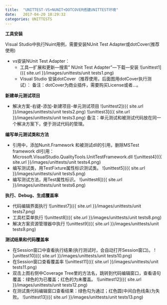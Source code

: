 ```yaml
---
title:  "UNITTEST-VS+NUNIT+DOTCOVER搭建UNITTEST环境"
date:   2017-04-20 18:29:32
categories: UNITTESTS
---
```


**工具安装**

Visual Studio中执行Nuint用例，需要安装NUnit Test Adapter或dotCover(推荐使用)

- vs安装NUnit Test Adapter：
	- 工具—扩展和更新—搜索” NUnit Test Adapter”—下载—安装
	![unittest1]({{ site.url }}/images/unittests/unit tests1.png)
	- Visual Studio 安装dotCover（推荐使用，后面图用dotCover执行测试）： 
备注：dotCover为商业插件，需要购买License或者…。

**新建单元测试项目**

- 解决方案-右键-添加-新建项目-单元测试项目
![unittest2]({{ site.url }}/images/unittests/unit tests2.png)
![unittest3]({{ site.url }}/images/unittests/unit tests3.png)
备注：单元测试和被测试代码放在同一个解决方案下，便于测试代码的管理。
 
 
**编写单元测试类和方法**

- 引用中，添加Nunit.Framework 和被测试dll的引用，删除MSTest framework dll引用：Microsoft.VisualStudio.QualityTools.UnitTestFramework.dll
![unittest4]({{ site.url }}/images/unittests/unit tests4.png)
- 编写测试类，用TestFixture属性标识测试类。
![unittest5]({{ site.url }}/images/unittests/unit tests5.png)
- 编写测试方法，用Test属性标识。
![unittest6]({{ site.url }}/images/unittests/unit tests6.png)

**执行、Debug、生成覆盖率**

- 代码编辑界面执行
![unittest7]({{ site.url }}/images/unittests/unit tests7.png)
- 工具栏菜单执行
![unittest8]({{ site.url }}/images/unittests/unit tests8.png)
- 解决方案资源管理器中执行
![unittest9]({{ site.url }}/images/unittests/unit tests9.png)

**测试结果和代码覆盖率**

- 在Session窗口中查看执行结果(执行测试时，会自动打开Session窗口)。
![unittest10]({{ site.url }}/images/unittests/unit tests10.png)
- 在Session窗口查看覆盖率
![unittest11]({{ site.url }}/images/unittests/unit tests11.png)
- 双击上图右侧中Coverage Tree里的方法名，跳转到代码编辑窗口，查看语句覆盖：绿色的为已覆盖；红色的为未覆盖。
![unittest12]({{ site.url }}/images/unittests/unit tests12.png)
- 在测试类代码编辑窗口查看结果：绿色勾为通过；红色圆(中间白色线条)为失败。
![unittest13]({{ site.url }}/images/unittests/unit tests13.png)